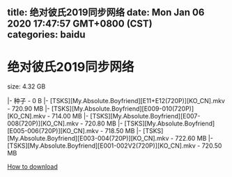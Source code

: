 
title: 绝对彼氏2019同步网络
date: Mon Jan 06 2020 17:47:57 GMT+0800 (CST)    
categories: baidu
---

# 绝对彼氏2019同步网络
size: 4.32 GB
 
 
|- 种子 - 0 B
|- [TSKS][My.Absolute.Boyfriend][E11+E12(720P)][KO_CN].mkv - 720.90 MB
|- [TSKS][My.Absolute.Boyfriend][E009-010(720P)][KO_CN].mkv - 714.00 MB
|- [TSKS][My.Absolute.Boyfriend][E007-008(720P)][KO_CN].mkv - 720.80 MB
|- [TSKS][My.Absolute.Boyfriend][E005-006(720P)][KO_CN].mkv - 718.50 MB
|- [TSKS][My.Absolute.Boyfriend][E003-004(720P)][KO_CN].mkv - 722.60 MB
|- [TSKS][My.Absolute.Boyfriend][E001-002V2(720P)][KO_CN].mkv - 720.50 MB

[How to download](https://bpcam.bemobtrk.com/go/2ceec3aa-1ca2-46d6-b9ff-aaa5c184517c?jno=3272)